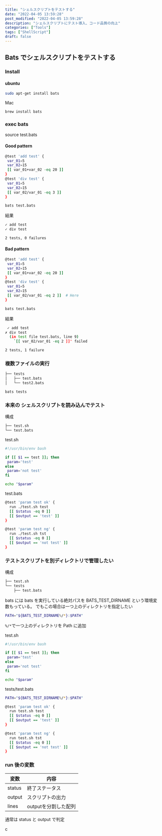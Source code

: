 ```yaml
---
title: "シェルスクリプトをテストする"
date: "2022-04-05 13:59:28"
post_modified: "2022-04-05 13:59:28"
description: "シェルスクリプトにテスト導入、コード品質の向上"
categories: ["Tools"]
tags: ["ShellScript"]
draft: false
---
```


## Bats でシェルスクリプトをテストする

### Install

#### ubuntu

```bash
sudo apt-get install bats
```

Mac

```bash
brew install bats
```

### exec bats

source test.bats

#### Good pattern

```bash
@test 'add test' {
 var_01=5
 var_02=15
 [[ var_01+var_02 -eq 20 ]]
}
@test 'div test' {
 var_01=5
 var_02=15
 [[ var_02/var_01 -eq 3 ]]
}
```

```bash
bats test.bats
```

結果

```bash
✓ add test
✓ div test

2 tests, 0 failures
```

#### Bad pattern

```bash
@test 'add test' {
 var_01=5
 var_02=15
 [[ var_01+var_02 -eq 20 ]]
}
@test 'div test' {
 var_01=5
 var_02=15
 [[ var_02/var_01 -eq 2 ]]  # Here
}
```

```bash
bats test.bats
```

結果

```bash
 ✓ add test
✗ div test
  (in test file test.bats, line 9)
    `[[ var_02/var_01 -eq 2 ]]' failed

2 tests, 1 failure
```

### 複数ファイルの実行

```bash
├── tests
│   ├── test.bats
│   └── test2.bats

```

```bash
bats tests
```

### 本来の シェルスクリプトを読み込んでテスト

構成

```bash
├── test.sh
└── test.bats
```

test.sh

```bash
#!/usr/bin/env bash

if [[ $1 == test ]]; then
 param='test'
else
 param='not test'
fi

echo "$param"

```

test.bats

```bash
@test 'param test ok' {
  run ./test.sh test
  [[ $status -eq 0 ]]
  [[ $output == 'test' ]]
}

@test 'param test ng' {
  run ./test.sh tst
  [[ $status -eq 0 ]]
  [[ $output == 'not test' ]]
}
```

### テストスクリプトを別ディレクトリで管理したい

構成

```bash
├── test.sh
└── tests
    ├── test.bats
```

bats には bats を実行している絶対パスを BATS_TEST_DIRNAME という環境変数もっている。 でもこの場合は一つ上のディレクトリを指定したい

```bash
PATH="${BATS_TEST_DIRNAME%/*}:$PATH"
```

`%/*`で一つ上のディレクトリを Path に追加

test.sh

```bash
#!/usr/bin/env bash

if [[ $1 == test ]]; then
 param='test'
else
 param='not test'
fi

echo "$param"

```

tests/test.bats

```bash
PATH="${BATS_TEST_DIRNAME%/*}:$PATH"

@test 'param test ok' {
  run test.sh test
  [[ $status -eq 0 ]]
  [[ $output == 'test' ]]
}

@test 'param test ng' {
  run test.sh tst
  [[ $status -eq 0 ]]
  [[ $output == 'not test' ]]
}
```

### run 後の変数

| 変数     | 内容            |
|--------|---------------|
| status | 終了ステータス       |
| output | スクリプトの出力      |
| lines  | outputを分割した配列 |

通常は status と output で判定  

c
